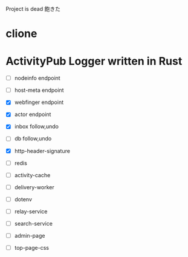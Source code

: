 Project is dead
飽きた


# clione

# ActivityPub Logger written in Rust

- [ ] nodeinfo endpoint
- [ ] host-meta endpoint
- [x] webfinger endpoint
- [x] actor endpoint
- [x] inbox follow,undo
- [ ] db follow,undo

- [x] http-header-signature
- [ ] redis
- [ ] activity-cache
- [ ] delivery-worker

- [ ] dotenv
- [ ] relay-service
- [ ] search-service
- [ ] admin-page
- [ ] top-page-css
